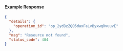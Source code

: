 <!-- Code generated for API Clients. DO NOT EDIT. -->

#### Example Response

```json
{
  "details": {
    "operation_id": "op_2ydBzZQO5daxFaLvByxwqRvuuvE"
  },
  "msg": "Resource not found",
  "status_code": 404
}
```
